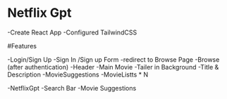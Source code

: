 # Netflix Gpt

-Create React App
-Configured  TailwindCSS


#Features

-Login/Sign Up
    -Sign In /Sign up Form
     -redirect to Browse Page
-Browse (after authentication)
    -Header
    -Main Movie
       -Tailer  in Background
       -Title & Description
       -MovieSuggestions
          -MovieListts * N

-NetflixGpt
    -Search Bar
    -Movie Suggestions


